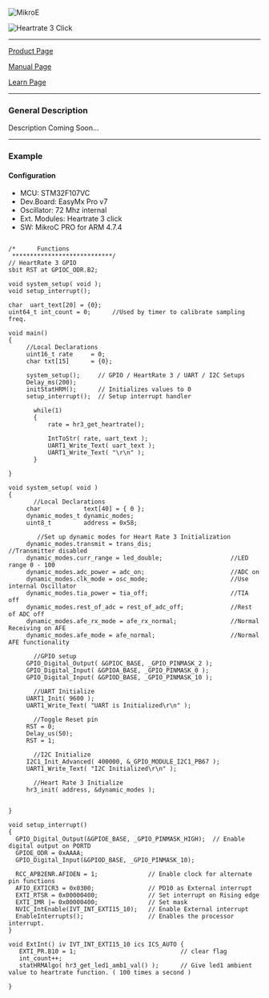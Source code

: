 ![MikroE](http://www.mikroe.com/img/designs/beta/logo_small.png)

![Heartrate 3 Click](http://cdn.mikroe.com/img/click/heartrate-3/heartrate-3.png)

---
[Product Page](http://www.mikroe.com/click/heart-rate-3/)

[Manual Page](http://docs.mikroe.com/Heart_rate_3_click)

[Learn Page](http://learn.mikroe.com/microcontrollers-have-a-heart-too/)

---

### General Description

Description Coming Soon...


---

### Example

#### Configuration
* MCU:             STM32F107VC
* Dev.Board:       EasyMx Pro v7
* Oscillator:      72 Mhz internal
* Ext. Modules:    Heartrate 3 click
* SW:              MikroC PRO for ARM 4.7.4

```

/*      Functions
 ****************************/
// HeartRate 3 GPIO
sbit RST at GPIOC_ODR.B2;

void system_setup( void );
void setup_interrupt();

char  uart_text[20] = {0};
uint64_t int_count = 0;      //Used by timer to calibrate sampling freq.

void main()
{    
     //Local Declarations
     uint16_t rate     = 0;
     char txt[15]      = {0};

     system_setup();     // GPIO / HeartRate 3 / UART / I2C Setups
     Delay_ms(200);
     initStatHRM();      // Initializes values to 0
     setup_interrupt();  // Setup interrupt handler

       while(1)
       {   
           rate = hr3_get_heartrate();
           
           IntToStr( rate, uart_text );
           UART1_Write_Text( uart_text );
           UART1_Write_Text( "\r\n" );
       }

}

void system_setup( void )
{
       //Local Declarations
     char            text[40] = { 0 };
     dynamic_modes_t dynamic_modes;
     uint8_t         address = 0x58;
    
        //Set up dynamic modes for Heart Rate 3 Initialization
     dynamic_modes.transmit = trans_dis;                      //Transmitter disabled
     dynamic_modes.curr_range = led_double;                   //LED range 0 - 100
     dynamic_modes.adc_power = adc_on;                        //ADC on
     dynamic_modes.clk_mode = osc_mode;                       //Use internal Oscillator
     dynamic_modes.tia_power = tia_off;                       //TIA off
     dynamic_modes.rest_of_adc = rest_of_adc_off;             //Rest of ADC off
     dynamic_modes.afe_rx_mode = afe_rx_normal;               //Normal Receiving on AFE
     dynamic_modes.afe_mode = afe_normal;                     //Normal AFE functionality

       //GPIO setup
     GPIO_Digital_Output( &GPIOC_BASE, _GPIO_PINMASK_2 );
     GPIO_Digital_Input( &GPIOA_BASE, _GPIO_PINMASK_0 );
     GPIO_Digital_Input( &GPIOD_BASE, _GPIO_PINMASK_10 );

       //UART Initialize
     UART1_Init( 9600 );
     UART1_Write_Text( "UART is Initialized\r\n" );

       //Toggle Reset pin
     RST = 0;
     Delay_us(50);
     RST = 1;

       //I2C Initialize
     I2C1_Init_Advanced( 400000, &_GPIO_MODULE_I2C1_PB67 );
     UART1_Write_Text( "I2C Initialized\r\n" );

       //Heart Rate 3 Initialize
     hr3_init( address, &dynamic_modes );


}

void setup_interrupt() 
{
  GPIO_Digital_Output(&GPIOE_BASE, _GPIO_PINMASK_HIGH);  // Enable digital output on PORTD
  GPIOE_ODR = 0xAAAA;
  GPIO_Digital_Input(&GPIOD_BASE, _GPIO_PINMASK_10);

  RCC_APB2ENR.AFIOEN = 1;              // Enable clock for alternate pin functions
  AFIO_EXTICR3 = 0x0300;               // PD10 as External interrupt
  EXTI_RTSR = 0x00000400;              // Set interrupt on Rising edge
  EXTI_IMR |= 0x00000400;              // Set mask
  NVIC_IntEnable(IVT_INT_EXTI15_10);   // Enable External interrupt
  EnableInterrupts();                  // Enables the processor interrupt.
}

void ExtInt() iv IVT_INT_EXTI15_10 ics ICS_AUTO {
   EXTI_PR.B10 = 1;                             // clear flag
   int_count++;
   statHRMAlgo( hr3_get_led1_amb1_val() );      // Give led1 ambient value to heartrate function. ( 100 times a second )

}
```



